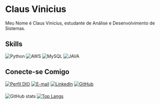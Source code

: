 # **Claus Vinicius**
Meu Nome é Claus Vinicius, estudante de Análise e Desenvolvimento de Sistemas.

## Skills 
![Python](https://img.shields.io/badge/Python-000?style=for-the-badge&logo=python)
![AWS](https://img.shields.io/badge/AWS-%23FF9900.svg?style=for-the-badge&logo=amazon-aws&logoColor=white)
![MySQL](https://img.shields.io/badge/MySQL-00000F?style=for-the-badge&logo=mysql&logoColor=white)
![JAVA](https://img.shields.io/badge/Java-ED8B00?style=for-the-badge&logo=java&logoColor=white)


## Conecte-se Comigo
[![Perfil DIO](https://img.shields.io/badge/-Meu%20Perfil%20na%20DIO-30A3DC?style=for-the-badge)](https://web.dio.me/users/claus_vinicius)
[![E-mail](https://img.shields.io/badge/Gmail-D14836?style=for-the-badge&logo=gmail&logoColor=white)](mailto:clausvinicius1990@gmail.com)
[![LinkedIn](https://img.shields.io/badge/-LinkedIn-000?style=for-the-badge&logo=linkedin&logoColor=30A3DC)](https://www.linkedin.com/in/claus-santos/)
[![GitHub](https://img.shields.io/badge/GitHub-000?style=for-the-badge&logo=GitHub&logoColor=0E76A8)](
https://github.com/clausvinicius)

###
![GitHub stats](https://github-readme-stats.vercel.app/api?username=clausvinicius&show_icons=true&theme=radical)
[![Top Langs](https://github-readme-stats.vercel.app/api/top-langs/?username=clausvinicius&layout=compact&theme=radical)](https://github.com/clausvinicius/github-readme-stats)
